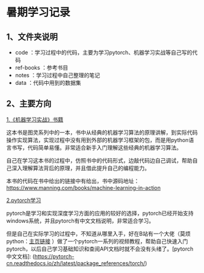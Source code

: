 # 暑期学习记录

## 1、文件夹说明

- code	         ：学习过程中的代码，主要为学习pytorch、机器学习实战等自己写的代码
- ref-books        ：参考书目
- notes               ：学习过程中自己整理的笔记
- data                 ：代码中用到的数据集

## 2、主要方向

[1.《机器学习实战》书籍](https://book.douban.com/subject/24703171/)

这本书是图灵系列中的一本，书中从经典的机器学习算法的原理讲解，到实际代码操作实现算法，实现过程中没有用到外部的机器学习框架的包，而是用python语言书写，代码简单易懂。非常适合新手入门理解这些经典的机器学习算法。

自己在学习这本书的过程中，仿照书中的代码形式，边敲代码边自己调试，帮助自己深入理解算法背后的原理，并且借此提升自己的编程能力。

本书的代码在书中给出的链接中有给出，书中源码地址：<https://www.manning.com/books/machine-learning-in-action>





[2.pytorch学习](https://www.bilibili.com/video/av15997678)

pytorch是学习和实现深度学习方面的应用的较好的选择，pytorch已经开始支持windows系统，并且pytorch有中文文档说明，非常适合学习。

但是自己在实际学习的过程中，不知道从哪里入手，好在B站有一个大佬（莫烦python：[主页链接](https://space.bilibili.com/243821484?spm_id_from=333.788.b_765f7570696e666f.1) ）做了一个pytorch一系列的视频教程，帮助自己快速入门pytorch，以后自己学习基础知识和查阅API文档时就不会没有头绪了。[pytorch中文文档]: (https://pytorch-cn.readthedocs.io/zh/latest/package_references/torch/)

​	